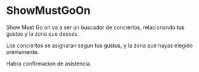 # ShowMustGoOn

Show Must Go on va a ser un buscador de conciertos, relacionando tus gustos y la zona que deeses. 

Los conciertos se asignaran segun tus gustus, y la zona que hayas elegido previamente.

Habra confirmacion de asistencia.

